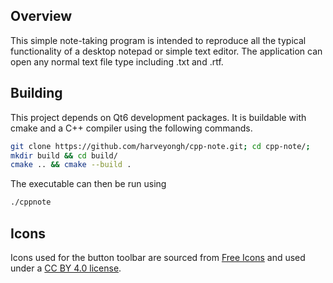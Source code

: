 ## Overview
This simple note-taking program is intended to reproduce all the typical functionality of a desktop notepad or simple text editor. The application can open any normal text file type including .txt and .rtf. 

## Building
This project depends on Qt6 development packages. It is buildable with cmake and a C++ compiler using the following commands.

``` sh
git clone https://github.com/harveyongh/cpp-note.git; cd cpp-note/; 
mkdir build && cd build/
cmake .. && cmake --build .
```
The executable can then be run using
``` sh
./cppnote
```

## Icons
Icons used for the button toolbar are sourced from [Free Icons](https://github.com/free-icons/free-icons) and used under a [CC BY 4.0 license](https://github.com/free-icons/free-icons/blob/master/LICENSE).
